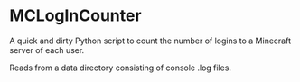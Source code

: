 # MCLogInCounter



A quick and dirty Python script to count the number of logins to a Minecraft server of each user.

Reads from a data directory consisting of console .log files.
